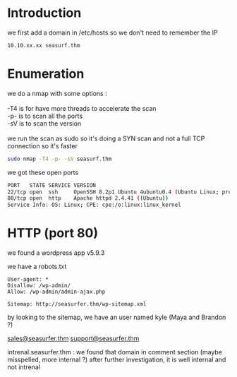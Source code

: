 # Introduction

we first add a domain in /etc/hosts so we don't need to remember the IP
```bash
10.10.xx.xx seasurf.thm
```

# Enumeration

we do a nmap with some options :\
\
-T4 is for have more threads to accelerate the scan\
-p- is to scan all the ports\
-sV is to scan the version\
\
we run the scan as sudo so it's doing a SYN scan and not a full TCP connection so it's faster

```bash
sudo nmap -T4 -p- -sV seasurf.thm
```

we got these open ports
```bash
PORT   STATE SERVICE VERSION
22/tcp open  ssh     OpenSSH 8.2p1 Ubuntu 4ubuntu0.4 (Ubuntu Linux; protocol 2.0)
80/tcp open  http    Apache httpd 2.4.41 ((Ubuntu))
Service Info: OS: Linux; CPE: cpe:/o:linux:linux_kernel
```

# HTTP (port 80)
we found a wordpress app v5.9.3

we have a robots.txt
```
User-agent: *
Disallow: /wp-admin/
Allow: /wp-admin/admin-ajax.php

Sitemap: http://seasurfer.thm/wp-sitemap.xml
```

by looking to the sitemap, we have an user named kyle
(Maya and Brandon ?)

sales@seasurfer.thm
support@seasurfer.thm


intrenal.seasurfer.thm : we found that domain in comment section (maybe misspelled, more internal ?)
after further investigation, it is well internal and not intrenal

